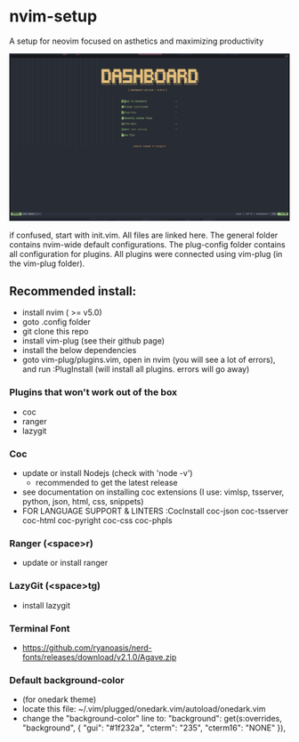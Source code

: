 # nvim-setup
A setup for neovim focused on asthetics and maximizing productivity

![alt text](https://github.com/NoahRR/nvim/blob/master/Example-Setup.png?raw=true)

if confused, start with init.vim. All files are linked here. The general folder contains
nvim-wide default configurations. The plug-config folder contains all configuration
for plugins. All plugins were connected using vim-plug (in the vim-plug folder).

## Recommended install:
- install nvim ( >= v5.0)
- goto .config folder
- git clone this repo
- install vim-plug (see their github page)
- install the below dependencies
- goto vim-plug/plugins.vim, open in nvim (you will see a lot of errors), and run :PlugInstall (will install all plugins. errors will go away)

### Plugins that won't work out of the box
- coc
- ranger
- lazygit

### Coc
- update or install Nodejs (check with 'node -v')
    - recommended to get the latest release
- see documentation on installing coc extensions (I use: vimlsp, tsserver, python, json, html, css, snippets)
- FOR LANGUAGE SUPPORT & LINTERS :CocInstall coc-json coc-tsserver coc-html coc-pyright coc-css coc-phpls

### Ranger (\<space\>r)
- update or install ranger

### LazyGit (\<space\>tg)
- install lazygit

### Terminal Font
- https://github.com/ryanoasis/nerd-fonts/releases/download/v2.1.0/Agave.zip

### Default background-color
- (for onedark theme)
- locate this file: ~/.vim/plugged/onedark.vim/autoload/onedark.vim
- change the "background-color" line to: "background": get(s:overrides, "background", { "gui": "#1f232a", "cterm": "235", "cterm16": "NONE" }),
